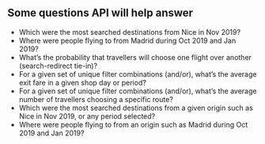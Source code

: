 ## Some questions API will help answer
-	Which were the most searched destinations from Nice in Nov 2019?
-	Where were people flying to from Madrid during Oct 2019 and Jan 2019?
-	What’s the probability that travellers will choose one flight over another (search-redirect tie-in)?
-	For a given set of unique filter combinations (and/or), what’s the average exit fare in a given shop day or period?
-	For a given set of unique filter combinations (and/or), what’s the average number of travellers choosing a specific route?
-	Which were the most searched destinations from a given origin such as Nice in Nov 2019, or any period selected?
-	Where were people flying to from an origin such as Madrid during Oct 2019 and Jan 2019?
